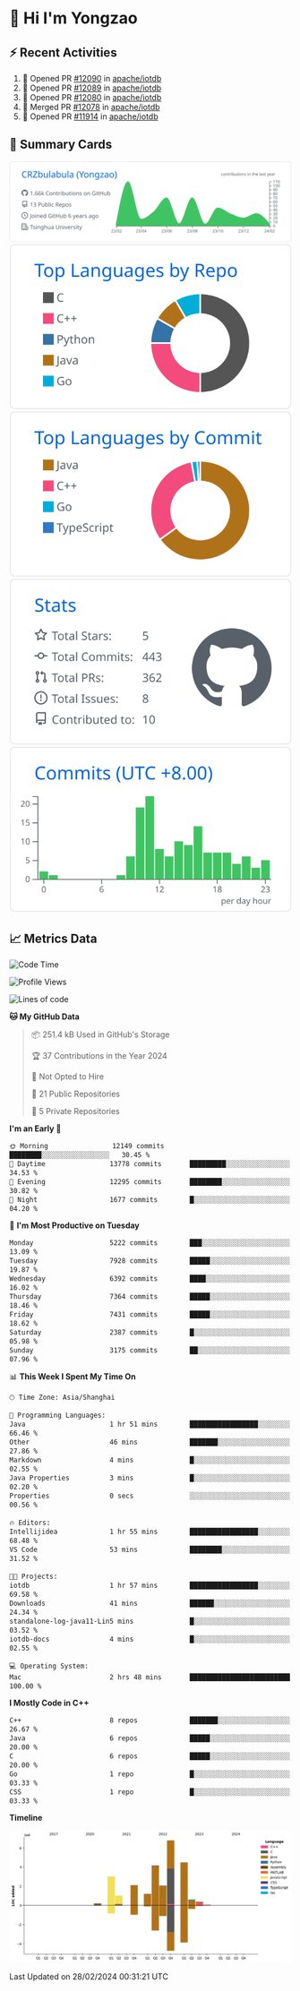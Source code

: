 # 👋 Hi I'm Yongzao

## ⚡ Recent Activities
<!--START_SECTION:activity-->
1. 💪 Opened PR [#12090](https://github.com/apache/iotdb/pull/12090) in [apache/iotdb](https://github.com/apache/iotdb)
2. 💪 Opened PR [#12089](https://github.com/apache/iotdb/pull/12089) in [apache/iotdb](https://github.com/apache/iotdb)
3. 💪 Opened PR [#12080](https://github.com/apache/iotdb/pull/12080) in [apache/iotdb](https://github.com/apache/iotdb)
4. 🎉 Merged PR [#12078](https://github.com/apache/iotdb/pull/12078) in [apache/iotdb](https://github.com/apache/iotdb)
5. 💪 Opened PR [#11914](https://github.com/apache/iotdb/pull/11914) in [apache/iotdb](https://github.com/apache/iotdb)
<!--END_SECTION:activity-->

## 🎑 Summary Cards

[![](https://raw.githubusercontent.com/CRZbulabula/CRZbulabula/main/profile-summary-card-output/github/0-profile-details.svg)](https://github.com/vn7n24fzkq/github-profile-summary-cards)
[![](https://raw.githubusercontent.com/CRZbulabula/CRZbulabula/main/profile-summary-card-output/github/1-repos-per-language.svg)](https://github.com/vn7n24fzkq/github-profile-summary-cards) [![](https://raw.githubusercontent.com/CRZbulabula/CRZbulabula/main/profile-summary-card-output/github/2-most-commit-language.svg)](https://github.com/vn7n24fzkq/github-profile-summary-cards)
[![](https://raw.githubusercontent.com/CRZbulabula/CRZbulabula/main/profile-summary-card-output/github/3-stats.svg)](https://github.com/vn7n24fzkq/github-profile-summary-cards) [![](https://raw.githubusercontent.com/CRZbulabula/CRZbulabula/main/profile-summary-card-output/github/4-productive-time.svg)](https://github.com/vn7n24fzkq/github-profile-summary-cards)

## 📈 Metrics Data

<!--START_SECTION:waka-->
![Code Time](http://img.shields.io/badge/Code%20Time-567%20hrs%206%20mins-blue)

![Profile Views](http://img.shields.io/badge/Profile%20Views-1-blue)

![Lines of code](https://img.shields.io/badge/From%20Hello%20World%20I%27ve%20Written-26.1%20million%20lines%20of%20code-blue)

**🐱 My GitHub Data** 

> 📦 251.4 kB Used in GitHub's Storage 
 > 
> 🏆 37 Contributions in the Year 2024
 > 
> 🚫 Not Opted to Hire
 > 
> 📜 21 Public Repositories 
 > 
> 🔑 5 Private Repositories 
 > 
**I'm an Early 🐤** 

```text
🌞 Morning                12149 commits       ████████░░░░░░░░░░░░░░░░░   30.45 % 
🌆 Daytime                13778 commits       █████████░░░░░░░░░░░░░░░░   34.53 % 
🌃 Evening                12295 commits       ████████░░░░░░░░░░░░░░░░░   30.82 % 
🌙 Night                  1677 commits        █░░░░░░░░░░░░░░░░░░░░░░░░   04.20 % 
```
📅 **I'm Most Productive on Tuesday** 

```text
Monday                   5222 commits        ███░░░░░░░░░░░░░░░░░░░░░░   13.09 % 
Tuesday                  7928 commits        █████░░░░░░░░░░░░░░░░░░░░   19.87 % 
Wednesday                6392 commits        ████░░░░░░░░░░░░░░░░░░░░░   16.02 % 
Thursday                 7364 commits        █████░░░░░░░░░░░░░░░░░░░░   18.46 % 
Friday                   7431 commits        █████░░░░░░░░░░░░░░░░░░░░   18.62 % 
Saturday                 2387 commits        █░░░░░░░░░░░░░░░░░░░░░░░░   05.98 % 
Sunday                   3175 commits        ██░░░░░░░░░░░░░░░░░░░░░░░   07.96 % 
```


📊 **This Week I Spent My Time On** 

```text
🕑︎ Time Zone: Asia/Shanghai

💬 Programming Languages: 
Java                     1 hr 51 mins        █████████████████░░░░░░░░   66.46 % 
Other                    46 mins             ███████░░░░░░░░░░░░░░░░░░   27.86 % 
Markdown                 4 mins              █░░░░░░░░░░░░░░░░░░░░░░░░   02.55 % 
Java Properties          3 mins              █░░░░░░░░░░░░░░░░░░░░░░░░   02.20 % 
Properties               0 secs              ░░░░░░░░░░░░░░░░░░░░░░░░░   00.56 % 

🔥 Editors: 
Intellijidea             1 hr 55 mins        █████████████████░░░░░░░░   68.48 % 
VS Code                  53 mins             ████████░░░░░░░░░░░░░░░░░   31.52 % 

🐱‍💻 Projects: 
iotdb                    1 hr 57 mins        █████████████████░░░░░░░░   69.58 % 
Downloads                41 mins             ██████░░░░░░░░░░░░░░░░░░░   24.34 % 
standalone-log-java11-Lin5 mins              █░░░░░░░░░░░░░░░░░░░░░░░░   03.52 % 
iotdb-docs               4 mins              █░░░░░░░░░░░░░░░░░░░░░░░░   02.55 % 

💻 Operating System: 
Mac                      2 hrs 48 mins       █████████████████████████   100.00 % 
```

**I Mostly Code in C++** 

```text
C++                      8 repos             ███████░░░░░░░░░░░░░░░░░░   26.67 % 
Java                     6 repos             █████░░░░░░░░░░░░░░░░░░░░   20.00 % 
C                        6 repos             █████░░░░░░░░░░░░░░░░░░░░   20.00 % 
Go                       1 repo              █░░░░░░░░░░░░░░░░░░░░░░░░   03.33 % 
CSS                      1 repo              █░░░░░░░░░░░░░░░░░░░░░░░░   03.33 % 
```



**Timeline**

![Lines of Code chart](https://raw.githubusercontent.com/CRZbulabula/CRZbulabula/main/assets/bar_graph.png)


 Last Updated on 28/02/2024 00:31:21 UTC
<!--END_SECTION:waka-->


